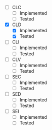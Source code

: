 
- [ ] CLC
	- [ ] Implemented
	- [ ] Tested
- [x] CLD
	- [x] Implemented
	- [x] Tested
- [ ] CLI
	- [ ] Implemented
	- [ ] Tested
- [ ] CLV
	- [ ] Implemented
	- [ ] Tested
- [ ] SEC
	- [ ] Implemented
	- [ ] Tested
- [ ] SED
	- [ ] Implemented
	- [ ] Tested
- [ ] SEI
	- [ ] Implemented
	- [ ] Tested